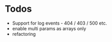 # Todos 

* Support for log events - 404 / 403 / 500 etc.
* enable multi params as arrays only
* refactoring